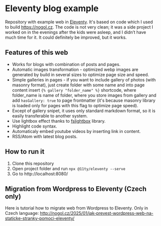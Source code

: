 # Eleventy blog example
Repository with example web in [Eleventy](https://www.11ty.dev/). It's based on code which I used to build https://nogol.cz. The code is not very clean; it was a side project I worked on in the evenings after the kids were asleep, and I didn’t have much time for it. It could definitely be improved, but it works.

## Features of this web
- Works for blogs with combination of posts and pages.
- Automatic images transformation - optimized webp images are generated by build in several sizes to optimize page size and speed.
- Simple galleries in pages - if you want to include gallery of photos (with masonry format), just create folder with some name and into page content insert `{% gallery "folder_name" %}` shortcode, where folder_name is name of folder, where you store images from gallery and add `hasGallery: true` to page frontmatter (it's because masonry library is loaded only for pages with this flag to optimize page speed).
- Except of gallery snipet, it uses only standard markdown format, so it is easily transferable to another system.
- Use lightbox effect thanks to [fslightbox](https://fslightbox.com/) library.
- Highlight code syntax.
- Automaticaly embed youtube videos by inserting link in content.
- RSS/Atom with latest blog posts.

## How to run it
1. Clone this repository
2. Open project folder and run `npx @11ty/eleventy --serve`
3. Go to http://localhost:8080/

## Migration from Wordpress to Eleventy (Czech only)
Here is tutorial how to migrate web from Wordpress to Eleventy. Only in Czech language: http://nogol.cz/2025/01/jak-prevest-wordpress-web-na-staticke-stranky-pomoci-eleventy/

